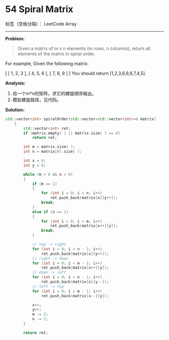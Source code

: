 ﻿# 54 Spiral Matrix

标签（空格分隔）： LeetCode Array

---

**Problem:**
>   Given a matrix of m x n elements (m rows, n columns), return all elements of the matrix in spiral order.
>
For example,
Given the following matrix:
>
[
 [ 1, 2, 3 ],
 [ 4, 5, 6 ],
 [ 7, 8, 9 ]
]
You should return [1,2,3,6,9,8,7,4,5].

**Analysis:**

 1. 给一个m*n的矩阵，求它的螺旋顺序输出。
 2. 模拟螺旋路径，见代码。

**Solution:**
```cpp
std::vector<int> spiralOrder(std::vector<std::vector<int>>& matrix)
	{
		std::vector<int> ret;
		if (matrix.empty( ) || matrix.size( ) == 0)
			return ret;

		int m = matrix.size( );
		int n = matrix[0].size( );

		int x = 0;
		int y = 0;

		while (m > 0 && n > 0)
		{
			if (m == 1)
			{
				for (int i = 0; i < n; i++)
					ret.push_back(matrix[x][y++]);
				break;
			}
			else if (n == 1)
			{
				for (int i = 0; i < m; i++)
					ret.push_back(matrix[x++][y]);
				break;
			}

			// top -> right
			for (int i = 0; i < n - 1; i++)
				ret.push_back(matrix[x][y++]);
			// right -> down
			for (int i = 0; i < m - 1; i++)
				ret.push_back(matrix[x++][y]);
			// down -> left
			for (int i = 0; i < n - 1; i++)
				ret.push_back(matrix[x][y--]);
			// left -> top
			for (int i = 0; i < m - 1; i++)
				ret.push_back(matrix[x--][y]);

			x++;
			y++;
			m -= 2;
			n -= 2;
		}

		return ret;
```
 
